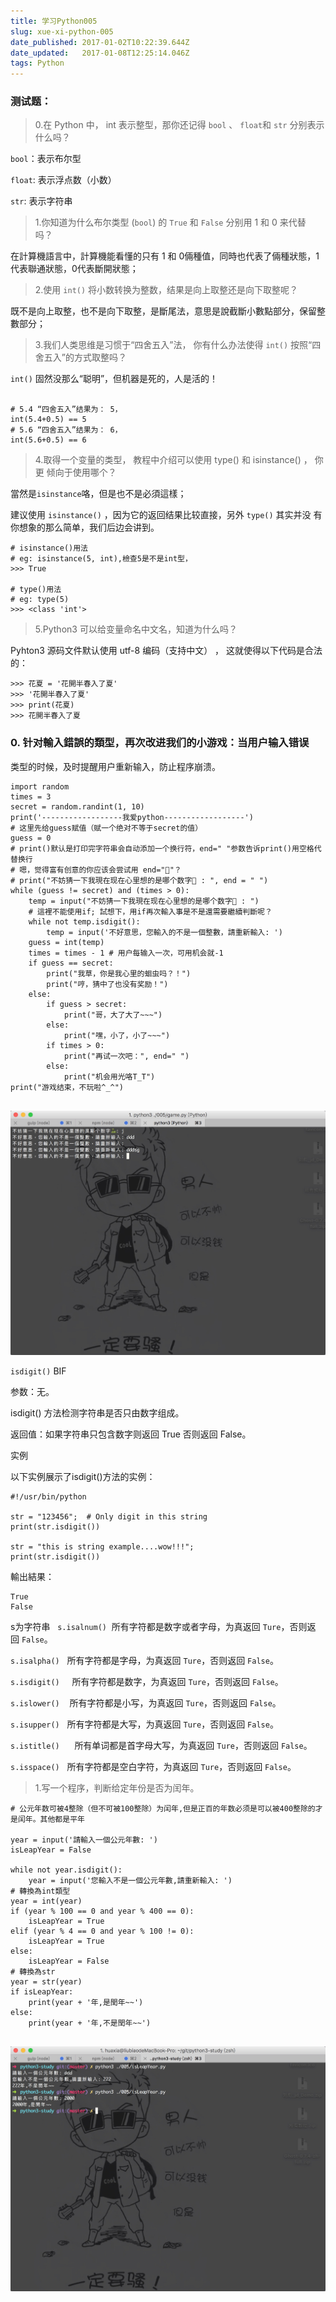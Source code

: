 ```yaml
---
title: 学习Python005
slug: xue-xi-python-005
date_published: 2017-01-02T10:22:39.644Z
date_updated:   2017-01-08T12:25:14.046Z
tags: Python
---
```


### 测试题：

> 0.在 Python 中， int 表示整型，那你还记得 `bool` 、 `float`和 `str` 分别表示
什么吗？

`bool`：表示布尔型

`float`: 表示浮点数（小数）

`str`: 表示字符串

> 1.你知道为什么布尔类型 (`bool`) 的 `True` 和 `False` 分别用 1 和 0 来代替
吗？

在計算機語言中，計算機能看懂的只有 1 和 0倆種值，同時也代表了倆種狀態，1代表聯通狀態，0代表斷開狀態；

> 2.使用 `int()` 将小数转换为整数，结果是向上取整还是向下取整呢？

既不是向上取整，也不是向下取整，是斷尾法，意思是說截斷小數點部分，保留整數部分；

> 3.我们人类思维是习惯于“四舍五入”法， 你有什么办法使得 `int()` 按照“四
舍五入”的方式取整吗？

`int()` 固然没那么“聪明”，但机器是死的，人是活的！
```

# 5.4 “四舍五入”结果为： 5， 
int(5.4+0.5) == 5
# 5.6 “四舍五入”结果为： 6， 
int(5.6+0.5) == 6

```

> 4.取得一个变量的类型， 教程中介绍可以使用 type() 和 isinstance() ， 你更
倾向于使用哪个？

當然是`isinstance`咯，但是也不是必須這樣；

建议使用 `isinstance()` ，因为它的返回结果比较直接，另外 `type()` 其实并没
有你想象的那么简单，我们后边会讲到。

```
# isinstance()用法
# eg: isinstance(5, int),檢查5是不是int型，
>>> True

# type()用法
# eg: type(5)
>>> <class 'int'>

```

> 5.Python3 可以给变量命名中文名，知道为什么吗？

Pyhton3 源码文件默认使用 utf-8 编码（支持中文） ， 这就使得以下代码是合法
的：

```
>>> 花夏 = '花開半春入了夏'
>>> '花開半春入了夏'
>>> print(花夏)
>>> 花開半春入了夏

```

### 0. 针对輸入錯誤的類型，再次改进我们的小游戏：当用户输入错误
类型的时候，及时提醒用户重新输入，防止程序崩溃。

```
import random
times = 3
secret = random.randint(1, 10)
print('------------------我爱python------------------')
# 这里先给guess赋值（赋一个绝对不等于secret的值）
guess = 0
# print()默认是打印完字符串会自动添加一个换行符，end=" "参数告诉print()用空格代替换行
# 嗯，觉得富有创意的你应该会尝试用 end="🐍"？
# print("不妨猜一下我現在现在心里想的是哪个数字🐍 : ", end = " ")
while (guess != secret) and (times > 0):
    temp = input("不妨猜一下我現在现在心里想的是哪个数字🐍 : ")
    # 這裡不能使用if; 試想下，用if再次輸入事是不是還需要繼續判斷呢？
    while not temp.isdigit():
    	temp = input('不好意思，您輸入的不是一個整數，請重新輸入: ')
    guess = int(temp)
    times = times - 1 # 用户每输入一次，可用机会就-1
    if guess == secret:
        print("我草，你是我心里的蛔虫吗？！")
        print("哼，猜中了也没有奖励！")
    else:
        if guess > secret:
            print("哥，大了大了~~~")
        else:
            print("嘿，小了，小了~~~")
        if times > 0:
            print("再试一次吧：", end=" ")
        else:
            print("机会用光咯T_T")
print("游戏结束，不玩啦^_^")


```

![](/content/images/2017/01/56F9D3BB-D786-493C-A0A0-93423CCD52D1.png)

`isdigit()` BIF

参数：无。

isdigit() 方法检测字符串是否只由数字组成。

返回值：如果字符串只包含数字则返回 True 否则返回 False。

实例

以下实例展示了isdigit()方法的实例：

```
#!/usr/bin/python

str = "123456";  # Only digit in this string
print(str.isdigit())

str = "this is string example....wow!!!";
print(str.isdigit())

```

輸出結果：

```
True
False

```
s为字符串  
`s.isalnum()`  所有字符都是数字或者字母，为真返回 `Ture`，否则返回 `False`。

`s.isalpha()`   所有字符都是字母，为真返回 `Ture`，否则返回 `False`。

`s.isdigit()`     所有字符都是数字，为真返回 `Ture`，否则返回 `False`。

`s.islower()`    所有字符都是小写，为真返回 `Ture`，否则返回 `False`。

`s.isupper()`   所有字符都是大写，为真返回 `Ture`，否则返回 `False`。

`s.istitle()`      所有单词都是首字母大写，为真返回 `Ture`，否则返回 `False`。

`s.isspace()`   所有字符都是空白字符，为真返回 `Ture`，否则返回 `False`。

> 1.写一个程序，判断给定年份是否为闰年。

```
# 公元年数可被4整除（但不可被100整除）为闰年,但是正百的年数必须是可以被400整除的才是闰年。其他都是平年 

year = input('請輸入一個公元年數: ')
isLeapYear = False

while not year.isdigit():
	year = input('您輸入不是一個公元年數,請重新輸入: ')
# 轉換為int類型
year = int(year)
if (year % 100 == 0 and year % 400 == 0):
	isLeapYear = True
elif (year % 4 == 0 and year % 100 != 0):
	isLeapYear = True
else:
	isLeapYear = False
# 轉換為str
year = str(year)
if isLeapYear:
	print(year + '年,是閏年~~')
else:
	print(year + '年,不是閏年~~')


```

![](/content/images/2017/01/9AEAFD32-FB59-4E67-81B4-2DFE7898A82D.png)




